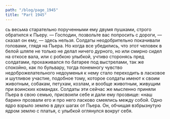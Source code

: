 ```yaml
---
path: "/blog/page_1945"
title: "Part 1945"
---
```


сь весьма старательно порученными ему двумя пушками, строго обратился к Пьеру.
— Господин, позвольте вас попросить с дороги, — сказал он ему, — здесь нельзя.
Солдаты неодобрительно покачивали головами, глядя на Пьера. Но когда все убедились, что этот человек в белой шляпе не только не делал ничего дурного, но или смирно сидел на откосе вала, или с робкою улыбкой, учтиво сторонясь пред солдатами, прохаживался по батарее под выстрелами, так же спокойно, как по бульвару, тогда понемногу чувство недоброжелательного недоуменья к нему стало переходить в ласковое и шутливое участие, подобное тому, которое солдаты имеют к своим животным, собакам, петухам, козлам, и вообще животным, живущим при воинских командах. Солдаты эти сейчас же мысленно приняли Пьера в свою семью, присвоили себе и дали ему прозвище: «наш барин» прозвали его и про него ласково смеялись между собой.
Одно ядро взрыло землю в двух шагах от Пьера. Он, обчищая взбрызнутую ядром землю с платья, с улыбкой оглянулся вокруг себя.

